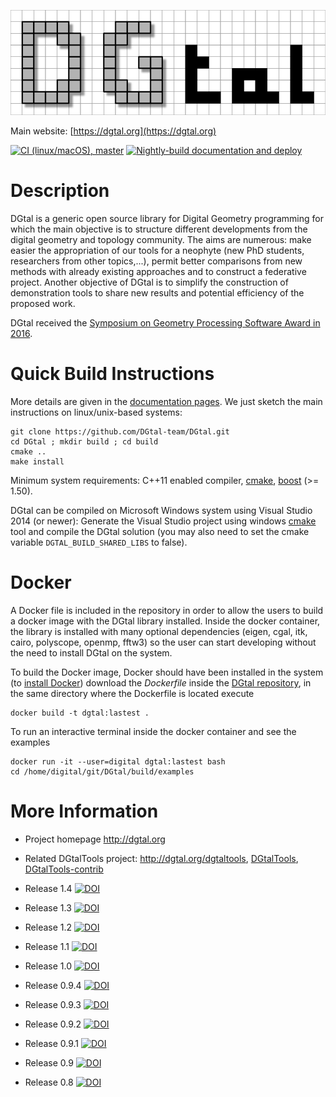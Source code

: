 ![DGtal logo](doc/images/logoDGtal-small.png)

Main website: [https://dgtal.org](https://dgtal.org)

[![CI (linux/macOS), master](https://github.com/DGtal-team/DGtal/actions/workflows/build-master.yml/badge.svg)](https://github.com/DGtal-team/DGtal/actions/workflows/build-master.yml) [![Nightly-build documentation and deploy](https://github.com/DGtal-team/DGtal/actions/workflows/deployDoc-master.yml/badge.svg)](https://github.com/DGtal-team/DGtal/actions/workflows/deployDoc-master.yml)

Description
===========

DGtal is a generic open source library for Digital Geometry
programming for which the main objective is to structure different
developments from the digital geometry and topology community. The
aims are numerous: make easier the appropriation of our tools for a
neophyte (new PhD students, researchers from other topics,...), permit
better comparisons from new methods with already existing approaches
and to construct a federative project. Another objective of DGtal is
to simplify the construction of demonstration tools to share new
results and potential efficiency of the proposed work.

DGtal received the [Symposium on Geometry Processing Software Award in 2016](http://awards.geometryprocessing.org/).

Quick Build Instructions
========================

More details are given in the [documentation pages](http://dgtal.org/download/). We just sketch the main instructions on linux/unix-based systems:

```shell
git clone https://github.com/DGtal-team/DGtal.git
cd DGtal ; mkdir build ; cd build
cmake ..
make install
```

Minimum system requirements: C++11 enabled compiler, [cmake](http://cmake.org), [boost](http://boost.org) (>= 1.50).

DGtal can be compiled on Microsoft Windows system using Visual Studio 2014 (or newer): Generate the Visual Studio project using windows [cmake](http://cmake.org) tool and compile the DGtal solution (you may also need to set the cmake variable ```DGTAL_BUILD_SHARED_LIBS``` to false).


Docker
======

A Docker file is included in the repository in order to allow the users to build a docker image with the DGtal library installed. Inside the docker container, the library is installed with many optional dependencies (eigen, cgal, itk, cairo, polyscope, openmp, fftw3) so the user can start developing without the need to install DGtal on the system.
                                                                                                                                                                                                                        
To build the Docker image, Docker should have been installed in the system (to [install Docker](https://docs.docker.com/engine/install/)) download the *Dockerfile* inside the [DGtal repository](https://github.com/DGtal-team/DGtal), in the same directory where the Dockerfile is located execute    

```shell
docker build -t dgtal:lastest .
```
To run an interactive terminal inside the docker container and see the examples 
```shell
docker run -it --user=digital dgtal:lastest bash
cd /home/digital/git/DGtal/build/examples
```

More Information
================

* Project homepage http://dgtal.org
* Related DGtalTools project: http://dgtal.org/dgtaltools, [DGtalTools](https://github.com/DGtal-team/DGtalTools), [DGtalTools-contrib](https://github.com/DGtal-team/DGtalTools-contrib)

* Release 1.4 [![DOI](https://zenodo.org/badge/DOI/10.5281/zenodo.11550945.svg)](https://doi.org/10.5281/zenodo.11550945)
* Release 1.3 [![DOI](https://zenodo.org/badge/DOI/10.5281/zenodo.7331486.svg)](https://doi.org/10.5281/zenodo.7331486)
* Release 1.2 [![DOI](https://zenodo.org/badge/DOI/10.5281/zenodo.4892404.svg)](https://doi.org/10.5281/zenodo.4892404)
* Release 1.1 [![DOI](https://zenodo.org/badge/DOI/10.5281/zenodo.4075246.svg)](https://doi.org/10.5281/zenodo.4075246) 
* Release 1.0 [![DOI](https://zenodo.org/badge/DOI/10.5281/zenodo.2611275.svg)](https://doi.org/10.5281/zenodo.2611275)
* Release 0.9.4 [![DOI](https://zenodo.org/badge/DOI/10.5281/zenodo.1203577.svg)](https://doi.org/10.5281/zenodo.1203577)
* Release 0.9.3 [![DOI](https://zenodo.org/badge/DOI/10.5281/zenodo.290419.svg)](https://doi.org/10.5281/zenodo.290419)
* Release 0.9.2 [![DOI](https://zenodo.org/badge/doi/10.5281/zenodo.56430.svg)](http://dx.doi.org/10.5281/zenodo.56430)
* Release 0.9.1 [![DOI](https://zenodo.org/badge/doi/10.5281/zenodo.45125.svg)](http://dx.doi.org/10.5281/zenodo.45125)
* Release 0.9 [![DOI](https://zenodo.org/badge/doi/10.5281/zenodo.31884.svg)](http://dx.doi.org/10.5281/zenodo.31884)
* Release 0.8 [![DOI](https://zenodo.org/badge/DOI/10.5281/zenodo.11586.svg)](https://doi.org/10.5281/zenodo.11586)

